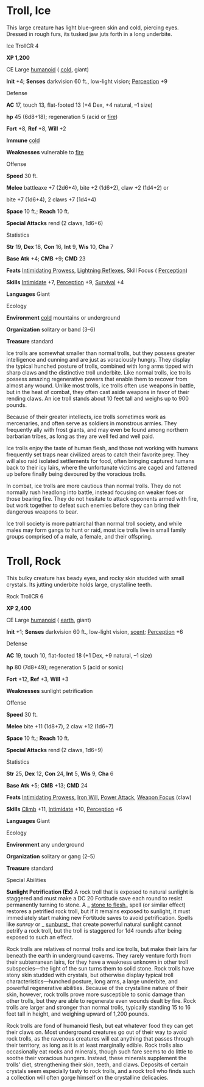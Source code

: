 # Troll, Ice

This large creature has light blue-green skin and cold, piercing eyes. Dressed in rough furs, its tusked jaw juts forth in a long underbite.

Ice TrollCR 4

**XP 1,200**

CE Large [humanoid](monsters/creatureTypes.md#_humanoid) ( [cold](monsters/creatureTypes.md#_cold-subtype), giant)

**Init** +4; **Senses** darkvision 60 ft., low-light vision; [Perception](additionalMonsters/../skills/perception.md#_perception) +9

Defense

**AC** 17, touch 13, flat-footed 13 (+4 Dex, +4 natural, –1 size)

**hp** 45 (6d8+18); regeneration 5 (acid or [fire](monsters/creatureTypes.md#_fire-subtype))

**Fort** +8, **Ref** +8, **Will** +2

**Immune** [cold](monsters/creatureTypes.md#_cold-subtype)

**Weaknesses** vulnerable to [fire](monsters/creatureTypes.md#_fire-subtype)

Offense

**Speed** 30 ft.

**Melee** battleaxe +7 (2d6+4), bite +2 (1d6+2), claw +2 (1d4+2) or

bite +7 (1d6+4), 2 claws +7 (1d4+4)

**Space** 10 ft.; **Reach** 10 ft.

**Special Attacks** rend (2 claws, 1d6+6)

Statistics

**Str** 19, **Dex** 18, **Con** 16, **Int** 9, **Wis** 10, **Cha** 7

**Base Atk** +4; **CMB** +9; **CMD** 23

**Feats** [Intimidating Prowess](additionalMonsters/../feats.md#_intimidating-prowess), [Lightning Reflexes](additionalMonsters/../feats.md#_lightning-reflexes), Skill Focus ( [Perception](additionalMonsters/../skills/perception.md#_perception))

**Skills** [Intimidate](additionalMonsters/../skills/intimidate.md#_intimidate) +7, [Perception](additionalMonsters/../skills/perception.md#_perception) +9, [Survival](additionalMonsters/../skills/survival.md#_survival) +4

**Languages** Giant

Ecology

**Environment** [cold](monsters/creatureTypes.md#_cold-subtype) mountains or underground

**Organization** solitary or band (3–6)

**Treasure** standard

Ice trolls are somewhat smaller than normal trolls, but they possess greater intelligence and cunning and are just as voraciously hungry. They display the typical hunched posture of trolls, combined with long arms tipped with sharp claws and the distinctive troll underbite. Like normal trolls, ice trolls possess amazing regenerative powers that enable them to recover from almost any wound. Unlike most trolls, ice trolls often use weapons in battle, but in the heat of combat, they often cast aside weapons in favor of their rending claws. An ice troll stands about 10 feet tall and weighs up to 900 pounds.

Because of their greater intellects, ice trolls sometimes work as mercenaries, and often serve as soldiers in monstrous armies. They frequently ally with frost giants, and may even be found among northern barbarian tribes, as long as they are well fed and well paid.

Ice trolls enjoy the taste of human flesh, and those not working with humans frequently set traps near civilized areas to catch their favorite prey. They will also raid isolated settlements for food, often bringing captured humans back to their icy lairs, where the unfortunate victims are caged and fattened up before finally being devoured by the voracious trolls.

In combat, ice trolls are more cautious than normal trolls. They do not normally rush headlong into battle, instead focusing on weaker foes or those bearing fire. They do not hesitate to attack opponents armed with fire, but work together to defeat such enemies before they can bring their dangerous weapons to bear.

Ice troll society is more patriarchal than normal troll society, and while males may form gangs to hunt or raid, most ice trolls live in small family groups comprised of a male, a female, and their offspring.

# Troll, Rock

This bulky creature has beady eyes, and rocky skin studded with small crystals. Its jutting underbite holds large, crystalline teeth.

Rock TrollCR 6

**XP 2,400**

CE Large [humanoid](monsters/creatureTypes.md#_humanoid) ( [earth](monsters/creatureTypes.md#_earth-subtype), giant)

**Init** +1; **Senses** darkvision 60 ft., low-light vision, [scent](monsters/universalMonsterRules.md#_scent); [Perception](additionalMonsters/../skills/perception.md#_perception) +6

Defense

**AC** 19, touch 10, flat-footed 18 (+1 Dex, +9 natural, –1 size)

**hp** 80 (7d8+49); regeneration 5 (acid or sonic)

**Fort** +12, **Ref** +3, **Will** +3

**Weaknesses** sunlight petrification

Offense

**Speed** 30 ft.

**Melee** bite +11 (1d8+7), 2 claw +12 (1d6+7)

**Space** 10 ft.; **Reach** 10 ft.

**Special Attacks** rend (2 claws, 1d6+9)

Statistics

**Str** 25, **Dex** 12, **Con** 24, **Int** 5, **Wis** 9, **Cha** 6

**Base Atk** +5; **CMB** +13; **CMD** 24

**Feats** [Intimidating Prowess](additionalMonsters/../feats.md#_intimidating-prowess), [Iron Will](additionalMonsters/../feats.md#_iron-will), [Power Attack](additionalMonsters/../feats.md#_power-attack), [Weapon Focus](additionalMonsters/../feats.md#_weapon-focus) (claw)

**Skills** [Climb](additionalMonsters/../skills/climb.md#_climb) +11, [Intimidate](additionalMonsters/../skills/intimidate.md#_intimidate) +10, [Perception](additionalMonsters/../skills/perception.md#_perception) +6

**Languages** Giant

Ecology

**Environment** any underground

**Organization** solitary or gang (2–5)

**Treasure** standard

Special Abilities

**Sunlight Petrification (Ex)** A rock troll that is exposed to natural sunlight is staggered and must make a DC 20 Fortitude save each round to resist permanently turning to stone. A _ [stone to flesh](additionalMonsters/../spells/stoneToFlesh.md#_stone-to-flesh)_ spell (or similar effect) restores a petrified rock troll, but if it remains exposed to sunlight, it must immediately start making new Fortitude saves to avoid petrification. Spells like _sunray_ or _ [sunburst](additionalMonsters/../spells/sunburst.md#_sunburst)_ that create powerful natural sunlight cannot petrify a rock troll, but the troll is staggered for 1d4 rounds after being exposed to such an effect.

Rock trolls are relatives of normal trolls and ice trolls, but make their lairs far beneath the earth in underground caverns. They rarely venture forth from their subterranean lairs, for they have a weakness unknown in other troll subspecies—the light of the sun turns them to solid stone. Rock trolls have stony skin studded with crystals, but otherwise display typical troll characteristics—hunched posture, long arms, a large underbite, and powerful regenerative abilities. Because of the crystalline nature of their skin, however, rock trolls prove more susceptible to sonic damage than other trolls, but they are able to regenerate even wounds dealt by fire. Rock trolls are larger and stronger than normal trolls, typically standing 15 to 16 feet tall in height, and weighing upward of 1,200 pounds.

Rock trolls are fond of humanoid flesh, but eat whatever food they can get their claws on. Most underground creatures go out of their way to avoid rock trolls, as the ravenous creatures will eat anything that passes through their territory, as long as it is at least marginally edible. Rock trolls also occasionally eat rocks and minerals, though such fare seems to do little to soothe their voracious hungers. Instead, these minerals supplement the trolls' diet, strengthening their skin, teeth, and claws. Deposits of certain crystals seem especially tasty to rock trolls, and a rock troll who finds such a collection will often gorge himself on the crystalline delicacies.


